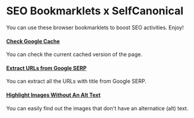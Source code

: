 # SEO Bookmarklets x SelfCanonical

You can use these browser bookmarklets to boost SEO activities. Enjoy!

#### [Check Google Cache](https://github.com/selfcanonical/seo-bookmarklets/blob/main/google-cache.js)
You can check the current cached version of the page.
#### [Extract URLs from Google SERP](https://github.com/selfcanonical/seo-bookmarklets/blob/main/google-serp-urls.js)
You can extract all the URLs with title from Google SERP.
#### [Highlight Images Without An Alt Text](https://github.com/selfcanonical/seo-bookmarklets/blob/main/images-without-alt-text.js)
You can easily find out the images that don't have an alternatice (alt) text.
